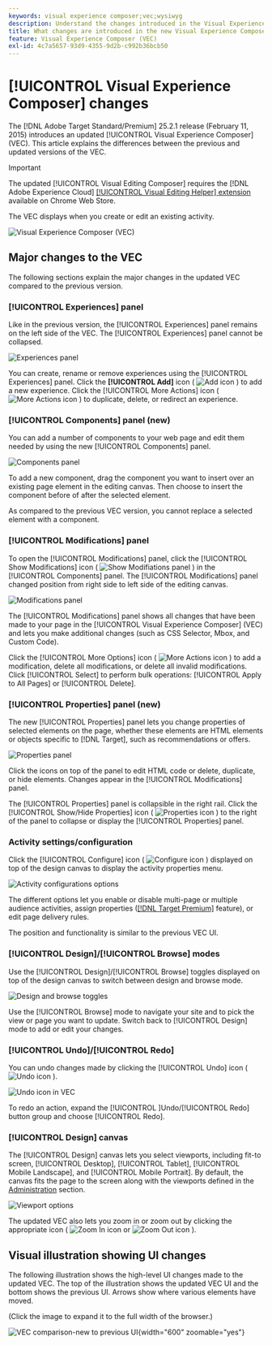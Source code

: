 ```yaml
---
keywords: visual experience composer;vec;wysiwyg
description: Understand the changes introduced in the Visual Experience Composer (VEC) in the Adobe Target 25.2.1 release (February 11, 2025).
title: What changes are introduced in the new Visual Experience Composer (VEC)?
feature: Visual Experience Composer (VEC)
exl-id: 4c7a5657-93d9-4355-9d2b-c992b36bcb50
---
```

# [!UICONTROL Visual Experience Composer] changes

The [!DNL Adobe Target Standard/Premium] 25.2.1 release (February 11, 2015) introduces an updated [!UICONTROL Visual Experience Composer] (VEC). This article explains the differences between the previous and updated versions of the VEC.

>[!IMPORTANT]
>
>The updated [!UICONTROL Visual Editing Composer] requires the [!DNL Adobe Experience Cloud] [[!UICONTROL Visual Editing Helper] extension](/help/main/c-experiences/c-visual-experience-composer/r-troubleshoot-composer/visual-editing-helper-extension.md) available on Chrome Web Store.

The VEC displays when you create or edit an existing activity.

![Visual Experience Composer (VEC)](/help/main/c-experiences/c-visual-experience-composer/assets/new-vec.png)

## Major changes to the VEC

The following sections explain the major changes in the updated VEC compared to the previous version.

### [!UICONTROL Experiences] panel

Like in the previous version, the [!UICONTROL Experiences] panel remains on the left side of the VEC. The [!UICONTROL Experiences] panel cannot be collapsed.

![Experiences panel](/help/main/c-experiences/c-visual-experience-composer/assets/experiences-panel.png)

You can create, rename or remove experiences using the [!UICONTROL Experiences] panel. Click the **[!UICONTROL Add]** icon ( ![Add icon](/help/main/assets/icons/Add.svg) ) to add a new experience. Click the [!UICONTROL More Actions] icon ( ![More Actions icon](/help/main/assets/icons/MoreSmall.svg) ) to duplicate, delete, or redirect an experience.

### [!UICONTROL Components] panel (new)

You can add a number of components to your web page and edit them needed by using the new [!UICONTROL Components] panel.

![Components panel](/help/main/c-experiences/c-visual-experience-composer/assets/components-panel.png)

To add a new component, drag the component you want to insert over an existing page element in the editing canvas. Then choose to insert the component before of after the selected element. 

As compared to the previous VEC version, you cannot replace a selected element with a component.

### [!UICONTROL Modifications] panel

To open the [!UICONTROL Modifications] panel, click the [!UICONTROL Show Modifications] icon ( ![Show Modifiations panel](/help/main/assets/icons/History.svg) ) in the [!UICONTROL Components] panel. The [!UICONTROL Modifications] panel changed position from right side to left side of the editing canvas.

![Modifications panel](/help/main/c-experiences/c-visual-experience-composer/assets/modifications-panel.png)

The [!UICONTROL Modifications] panel shows all changes that have been made to your page in the [!UICONTROL Visual Experience Composer] (VEC) and lets you make additional changes (such as CSS Selector, Mbox, and Custom Code).

Click the [!UICONTROL More Options] icon ( ![More Actions icon](/help/main/assets/icons/MoreSmall.svg) ) to add a modification, delete all modifications, or delete all invalid modifications. Click [!UICONTROL Select] to perform bulk operations: [!UICONTROL Apply to All Pages] or [!UICONTROL Delete]. 

### [!UICONTROL Properties] panel (new)

The new [!UICONTROL Properties] panel lets you change properties of selected elements on the page, whether these elements are HTML elements or objects specific to [!DNL Target], such as recommendations or offers.

![Properties panel](/help/main/c-experiences/c-visual-experience-composer/assets/properties-panel.png)

Click the icons on top of the panel to edit HTML code or delete, duplicate, or hide elements. Changes appear in the [!UICONTROL Modifications] panel.

The [!UICONTROL Properties] panel is collapsible in the right rail. Click the [!UICONTROL Show/Hide Properties] icon ( ![Properties icon](/help/main/assets/icons/Propertie.svg) ) to the right of the panel to collapse or display the [!UICONTROL Properties] panel.

### Activity settings/configuration

Click the [!UICONTROL Configure] icon ( ![Configure icon](/help/main/assets/icons/Setting.svg) ) displayed on top of the design canvas to display the activity properties menu.

![Activity configurations options](/help/main/c-experiences/c-visual-experience-composer/assets/configure-options.png)

The different options let you enable or disable multi-page or multiple audience activities, assign properties ([[!DNL Target Premium]](/help/main/c-intro/intro.md#premium) feature), or edit page delivery rules. 

The position and functionality is similar to the previous VEC UI.

### [!UICONTROL Design]/[!UICONTROL Browse] modes

Use the [!UICONTROL Design]/[!UICONTROL Browse] toggles displayed on top of the design canvas to switch between design and browse mode.

![Design and browse toggles](/help/main/c-experiences/c-visual-experience-composer/assets/design-browse-mode.png)

Use the [!UICONTROL Browse] mode to navigate your site and to pick the view or page you want to update. Switch back to [!UICONTROL Design] mode to add or edit your changes.

### [!UICONTROL Undo]/[!UICONTROL Redo]

You can undo changes made by clicking the [!UICONTROL Undo] icon ( ![Undo icon](/help/main/assets/icons/Undo.svg) ). 

![Undo icon in VEC](/help/main/c-experiences/c-visual-experience-composer/assets/undo.png)

To redo an action, expand the [!UICONTROL ]Undo/[!UICONTROL Redo] button group and choose [!UICONTROL Redo].

### [!UICONTROL Design] canvas

The [!UICONTROL Design] canvas lets you select viewports, including fit-to screen, [!UICONTROL Desktop], [!UICONTROL Tablet], [!UICONTROL Mobile Landscape], and [!UICONTROL Mobile Portrait]. By default, the canvas fits the page to the screen along with the viewports defined in the [Administration](/help/main/administrating-target/visual-experience-composer-set-up.md) section.

![Viewport options](/help/main/c-experiences/c-visual-experience-composer/assets/viewports.png)

The updated VEC also lets you zoom in or zoom out by clicking the appropriate icon ( ![Zoom In icon](/help/main/assets/icons/ZoomIn.svg) or ![Zoom Out icon](/help/main/assets/icons/ZoomOut.svg) ).

## Visual illustration showing UI changes

The following illustration shows the high-level UI changes made to the updated VEC. The top of the illustration shows the updated VEC UI and the bottom shows the previous UI. Arrows show where various elements have moved.

(Click the image to expand it to the full width of the browser.) 

![VEC comparison-new to previous UI](/help/main/c-experiences/c-visual-experience-composer/assets/vec-comparison.png){width="600" zoomable="yes"}